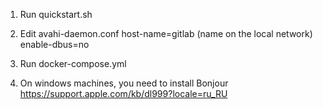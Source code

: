 
1. Run quickstart.sh

2. Edit avahi-daemon.conf
    host-name=gitlab (name on the local network)
    enable-dbus=no

3. Run docker-compose.yml

4. On windows machines, you need to install Bonjour
   https://support.apple.com/kb/dl999?locale=ru_RU
